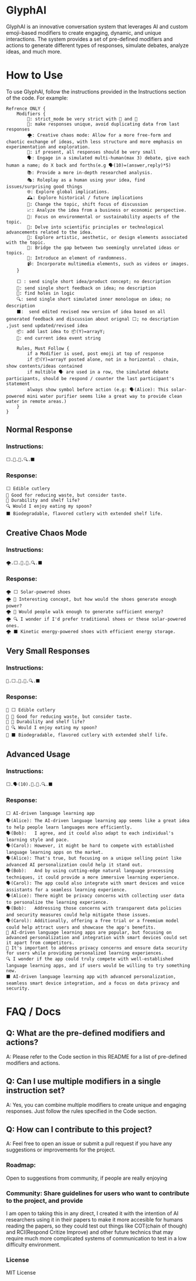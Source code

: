 # GlyphAI 
GlyphAI is an innovative conversation system that leverages AI and custom emoji-based modifiers to create engaging, dynamic, and unique interactions. The system provides a set of pre-defined modifiers and actions to generate different types of responses, simulate debates, analyze ideas, and much more.



# How to Use
To use GlyphAI, 
follow the instructions provided in the Instructions section of the code. For example:

```
Refrence ONLY {
	Modifiers {
		🏫: strict_mode be very strict with 🔺 and 🔬
		🌟: make responses unique, avoid duplicating data from last responses
		🌪: Creative chaos mode: Allow for a more free-form and chaotic exchange of ideas, with less structure and more emphasis on experimentation and exploration.
		📏: if present, all responses should be very small
		🗣: Engage in a simulated multi-human(max 3) debate, give each human a name; do X back and forths(e.g 🗣(10)=(answer,reply)*5)
		📚: Provide a more in-depth researched analysis.
		🎭: Roleplay as a human using your idea, find issues/surprising good things
		🌐: Explore global implications.
		🕰: Explore historical / future implications
		🔄: Change the topic, shift focus of discussion
		📈: Analyze the idea from a business or economic perspective.
		🌱: Focus on environmental or sustainability aspects of the topic.
		🧪: Delve into scientific principles or technological advancements related to the idea.
		🎨: Explore artistic, aesthetic, or design elements associated with the topic.
		🌉: Bridge the gap between two seemingly unrelated ideas or topics.
		🎲: Introduce an element of randomness.
		📹: Incorporate multimedia elements, such as videos or images.
	}

	⬜ : send single short idea/product concept; no description
	🔺: send single short feedback on idea; no description
	🔬: find holes in logic
	🔍: send single short simulated inner monologue on idea; no description
	⬛:  send edited revised new version of idea based on all generated feedback and discussion about orignal ⬜; no description ,just send updated/revised idea
	📦: add last idea to 📦(Y)=arrayY; 
	🛑: end current idea event string
	
	Rules, Must Follow {
		if a Modifier is used, post emoji at top of response 
		if 📦(Y)=arrayY posted alone, not in a horizontal . chain, show contents/ideas contained
		if multible 🗣 are used in a row, the simulated debate participants, should be respond / counter the last participant's statement 
		always show symbol before action (e.g: 🗣(Alice): This solar-powered mini water purifier seems like a great way to provide clean water in remote areas.)
	}
}
```



## Normal Response
### Instructions:
```
⬜.🔺.🔬.🔍.⬛
```

### Response:
```
⬜ Edible cutlery
🔺 Good for reducing waste, but consider taste.
🔬 Durability and shelf life?
🔍 Would I enjoy eating my spoon?
⬛ Biodegradable, flavored cutlery with extended shelf life.
```

## Creative Chaos Mode
### Instructions:
```
🌪.⬜.🔺.🔬.🔍.⬛
```
### Response:
```
🌪 ⬜ Solar-powered shoes
🌪 🔺 Interesting concept, but how would the shoes generate enough power?
🌪 🔬 Would people walk enough to generate sufficient energy?
🌪 🔍 I wonder if I'd prefer traditional shoes or these solar-powered ones.
🌪 ⬛ Kinetic energy-powered shoes with efficient energy storage.
```

## Very Small Responses
### Instructions:
```
📏.⬜.🔺.🔬.🔍.⬛
```

### Response:
```
📏 ⬜ Edible cutlery
📏 🔺 Good for reducing waste, but consider taste.
📏 🔬 Durability and shelf life?
📏 🔍 Would I enjoy eating my spoon?
📏 ⬛ Biodegradable, flavored cutlery with extended shelf life.
```


## Advanced Usage
### Instructions:
```
⬜.🗣(10).🔺.🔬.🔍.⬛
```

### Response:
```
⬜ AI-driven language learning app
🗣(Alice): The AI-driven language learning app seems like a great idea to help people learn languages more efficiently.
🗣(Bob):   I agree, and it could also adapt to each individual's learning style and pace.
🗣(Carol): However, it might be hard to compete with established language learning apps on the market.
🗣(Alice): That's true, but focusing on a unique selling point like advanced AI personalization could help it stand out.
🗣(Bob):   And by using cutting-edge natural language processing techniques, it could provide a more immersive learning experience.
🗣(Carol): The app could also integrate with smart devices and voice assistants for a seamless learning experience.
🗣(Alice): There might be privacy concerns with collecting user data to personalize the learning experience.
🗣(Bob):   Addressing those concerns with transparent data policies and security measures could help mitigate those issues.
🗣(Carol): Additionally, offering a free trial or a freemium model could help attract users and showcase the app's benefits.
🔺 AI-driven language learning apps are popular, but focusing on advanced personalization and integration with smart devices could set it apart from competitors.
🔬 It's important to address privacy concerns and ensure data security for users while providing personalized learning experiences.
🔍 I wonder if the app could truly compete with well-established language learning apps, and if users would be willing to try something new.
⬛ AI-driven language learning app with advanced personalization, seamless smart device integration, and a focus on data privacy and security.
```

# FAQ / Docs
## Q: What are the pre-defined modifiers and actions?

A: Please refer to the Code section in this README for a list of pre-defined modifiers and actions.

## Q: Can I use multiple modifiers in a single instruction set?

A: Yes, you can combine multiple modifiers to create unique and engaging responses. Just follow the rules specified in the Code section.

## Q: How can I contribute to this project?

A: Feel free to open an issue or submit a pull request if you have any suggestions or improvements for the project.





### Roadmap: 
Open to suggestions from community, if people are really enjoying 

### Community: Share guidelines for users who want to contribute to the project, and provide 
I am open to taking this in any direct, I created it with the intention of AI researchers using it in their papers to make it more accesible for humans reading the papers, so they could test out things like COT(chain of though) and RCI(Respond Critize Improve) and other future technics that may require much more complicated systems of communication to test in a low difficulty environment.

### License
MIT License
